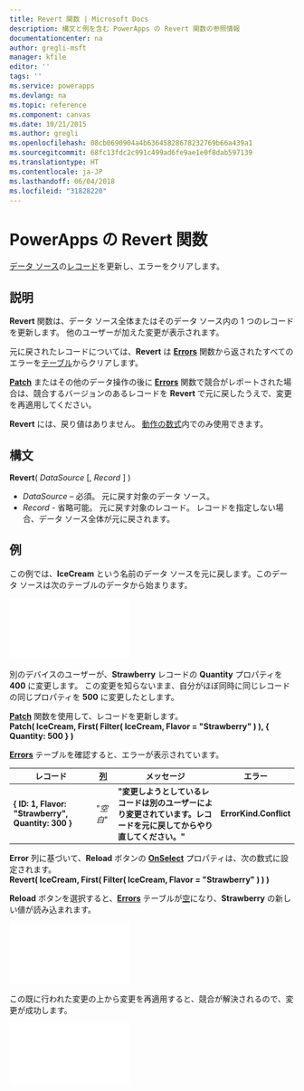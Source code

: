 ```yaml
---
title: Revert 関数 | Microsoft Docs
description: 構文と例を含む PowerApps の Revert 関数の参照情報
documentationcenter: na
author: gregli-msft
manager: kfile
editor: ''
tags: ''
ms.service: powerapps
ms.devlang: na
ms.topic: reference
ms.component: canvas
ms.date: 10/21/2015
ms.author: gregli
ms.openlocfilehash: 08cb0690904a4b63645828678232769b66a439a1
ms.sourcegitcommit: 68fc13fdc2c991c499ad6fe9ae1e0f8dab597139
ms.translationtype: HT
ms.contentlocale: ja-JP
ms.lasthandoff: 06/04/2018
ms.locfileid: "31828220"
---
```

# <a name="revert-function-in-powerapps"></a>PowerApps の Revert 関数
[データ ソース](../working-with-data-sources.md)の[レコード](../working-with-tables.md#records)を更新し、エラーをクリアします。

## <a name="description"></a>説明
**Revert** 関数は、データ ソース全体またはそのデータ ソース内の 1 つのレコードを更新します。 他のユーザーが加えた変更が表示されます。

元に戻されたレコードについては、**Revert** は **[Errors](function-errors.md)** 関数から返されたすべてのエラーを[テーブル](../working-with-tables.md)からクリアします。

**[Patch](function-patch.md)** またはその他のデータ操作の後に **[Errors](function-errors.md)** 関数で競合がレポートされた場合は、競合するバージョンのあるレコードを **Revert** で元に戻したうえで、変更を再適用してください。

**Revert** には、戻り値はありません。 [動作の数式](../working-with-formulas-in-depth.md)内でのみ使用できます。

## <a name="syntax"></a>構文
**Revert**( *DataSource* [, *Record* ] )

* *DataSource* – 必須。 元に戻す対象のデータ ソース。
* *Record* - 省略可能。  元に戻す対象のレコード。  レコードを指定しない場合、データ ソース全体が元に戻されます。

## <a name="example"></a>例
この例では、**IceCream** という名前のデータ ソースを元に戻します。このデータ ソースは次のテーブルのデータから始まります。

![](media/function-revert/icecream.png)

別のデバイスのユーザーが、**Strawberry** レコードの **Quantity** プロパティを **400** に変更します。  この変更を知らないまま、自分がほぼ同時に同じレコードの同じプロパティを **500** に変更したとします。

**[Patch](function-patch.md)** 関数を使用して、レコードを更新します。<br>
**Patch( IceCream, First( Filter( IceCream, Flavor = "Strawberry" ) ), { Quantity: 500 } )**

**[Errors](function-errors.md)** テーブルを確認すると、エラーが表示されています。

| レコード | [列](../working-with-tables.md#columns) | メッセージ | エラー |
| --- | --- | --- | --- |
| **{ ID: 1, Flavor: "Strawberry", Quantity: 300 }** |"*空白*" |**"変更しようとしているレコードは別のユーザーにより変更されています。レコードを元に戻してからやり直してください。"** |**ErrorKind.Conflict** |

**Error** 列に基づいて、**Reload** ボタンの **[OnSelect](../controls/properties-core.md)** プロパティは、次の数式に設定されます。<br>
**Revert( IceCream, First( Filter( IceCream, Flavor = "Strawberry" ) ) )**

**Reload** ボタンを選択すると、**[Errors](function-errors.md)** テーブルが[空](function-isblank-isempty.md)になり、**Strawberry** の新しい値が読み込まれます。

![](media/function-revert/icecream-after.png)

この既に行われた変更の上から変更を再適用すると、競合が解決されるので、変更が成功します。

![](media/function-revert/icecream-success.png)

